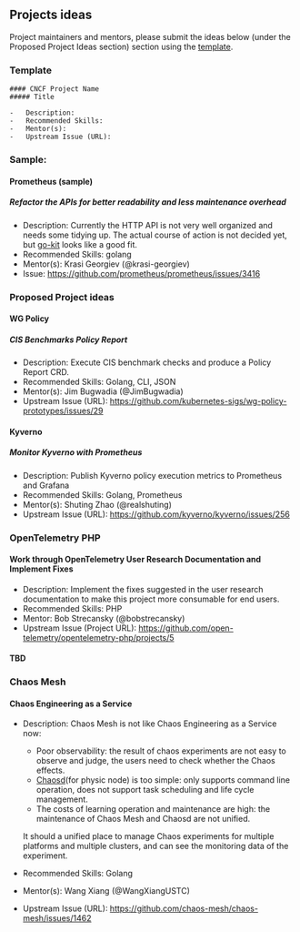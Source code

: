 ## Projects ideas

Project maintainers and mentors, please submit the ideas below (under the Proposed Project Ideas section) section using the [template](/PROJECT_IDEA_TEMPLATE.md).

### Template

```
#### CNCF Project Name
##### Title

-	Description:
-	Recommended Skills:
-	Mentor(s):
-	Upstream Issue (URL):
```

### Sample:

#### Prometheus (sample)

##### Refactor the APIs for better readability and less maintenance overhead

- Description: Currently the HTTP API is not very well organized and needs some tidying up. The actual course of action is not decided yet, but [go-kit](https://github.com/go-kit/kit) looks like a good fit.
- Recommended Skills: golang
- Mentor(s): Krasi Georgiev (@krasi-georgiev)
- Issue: https://github.com/prometheus/prometheus/issues/3416

### Proposed Project ideas

#### WG Policy
##### CIS Benchmarks Policy Report
-	Description: Execute CIS benchmark checks and produce a Policy Report CRD. 
-	Recommended Skills: Golang, CLI, JSON
-	Mentor(s): Jim Bugwadia (@JimBugwadia)
-	Upstream Issue (URL): https://github.com/kubernetes-sigs/wg-policy-prototypes/issues/29



#### Kyverno
##### Monitor Kyverno with Prometheus

-	Description: Publish Kyverno policy execution metrics to Prometheus and Grafana
-	Recommended Skills: Golang, Prometheus
-	Mentor(s): Shuting Zhao (@realshuting)
-	Upstream Issue (URL): https://github.com/kyverno/kyverno/issues/256


### OpenTelemetry PHP
#### Work through OpenTelemetry User Research Documentation and Implement Fixes

-   Description: Implement the fixes suggested in the user research documentation to make this project more consumable for end users.
-   Recommended Skills: PHP
-   Mentor: Bob Strecansky (@bobstrecansky)
-   Upstream Issue (Project URL): https://github.com/open-telemetry/opentelemetry-php/projects/5

#### TBD


### Chaos Mesh

#### Chaos Engineering as a Service

-	Description: Chaos Mesh is not like Chaos Engineering as a Service now:
    - Poor observability: the result of chaos experiments are not easy to observe and judge, the users need to check whether the Chaos effects.
    - [Chaosd](https://github.com/chaos-mesh/chaosd)(for physic node) is too simple: only supports command line operation, does not support task scheduling and life cycle management.
    - The costs of learning operation and maintenance are high: the maintenance of Chaos Mesh and Chaosd are not unified.

    It should a unified place to manage Chaos experiments for multiple platforms and multiple clusters, and can see the monitoring data of the experiment.

-	Recommended Skills: Golang
-	Mentor(s): Wang Xiang (@WangXiangUSTC)
-	Upstream Issue (URL): https://github.com/chaos-mesh/chaos-mesh/issues/1462